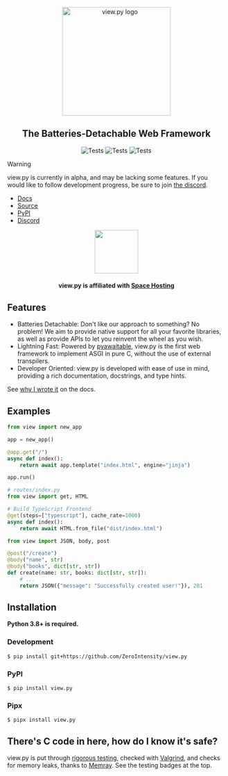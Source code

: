 <div align="center"><img src="https://raw.githubusercontent.com/ZeroIntensity/view.py/master/html/logo.png" alt="view.py logo" width=250 height=auto /></div>

<div align="center"><h2>The Batteries-Detachable Web Framework</h2></div>

<div align="center">
    <img src="https://github.com/ZeroIntensity/view.py/actions/workflows/tests.yml/badge.svg" alt="Tests" width=auto height=auto />
    <img src="https://github.com/ZeroIntensity/view.py/actions/workflows/memory_check.yml/badge.svg" alt="Tests" width=auto height=auto />
    <img src="https://github.com/ZeroIntensity/view.py/actions/workflows/build.yml/badge.svg" alt="Tests" width=auto height=auto />
</div>

> [!Warning]
> view.py is currently in alpha, and may be lacking some features.
> If you would like to follow development progress, be sure to join [the discord](https://discord.gg/tZAfuWAbm2).

-   [Docs](https://view.zintensity.dev)
-   [Source](https://github.com/ZeroIntensity/view.py)
-   [PyPI](https://pypi.org/project/view.py)
-   [Discord](https://discord.gg/tZAfuWAbm2)

<div align="center">
    <a href="https://clientarea.space-hosting.net/aff.php?aff=303"><img width=100 height=auto src="https://cdn-dennd.nitrocdn.com/fygsTSpFNuiCdXWNTtgOTVMRlPWNnIZx/assets/images/optimized/rev-758b0f8/www.space-hosting.net/wp-content/uploads/2023/02/cropped-Icon.png"></a>
    <h4>view.py is affiliated with <a href="https://clientarea.space-hosting.net/aff.php?aff=303">Space Hosting</a></h4>
</div>

## Features

-   Batteries Detachable: Don't like our approach to something? No problem! We aim to provide native support for all your favorite libraries, as well as provide APIs to let you reinvent the wheel as you wish.
-   Lightning Fast: Powered by [pyawaitable](https://github.com/ZeroIntensity/pyawaitable), view.py is the first web framework to implement ASGI in pure C, without the use of external transpilers.
-   Developer Oriented: view.py is developed with ease of use in mind, providing a rich documentation, docstrings, and type hints.

See [why I wrote it](https://view.zintensity.dev/#why-did-i-build-it) on the docs.

## Examples

```py
from view import new_app

app = new_app()

@app.get("/")
async def index():
    return await app.template("index.html", engine="jinja")

app.run()
```

```py
# routes/index.py
from view import get, HTML

# Build TypeScript Frontend
@get(steps=["typescript"], cache_rate=1000)
async def index():
    return await HTML.from_file("dist/index.html")
```

```py
from view import JSON, body, post

@post("/create")
@body("name", str)
@body("books", dict[str, str])
def create(name: str, books: dict[str, str]):
    # ...
    return JSON({"message": "Successfully created user!"}), 201
```

## Installation

**Python 3.8+ is required.**

### Development

```console
$ pip install git+https://github.com/ZeroIntensity/view.py
```

### PyPI

```console
$ pip install view.py
```

### Pipx

```console
$ pipx install view.py
```

## There's C code in here, how do I know it's safe?

view.py is put through [rigorous testing](https://github.com/ZeroIntensity/view.py/tree/master/tests), checked with [Valgrind](https://valgrind.org/), and checks for memory leaks, thanks to [Memray](https://github.com/bloomberg/memray). See the testing badges at the top.
